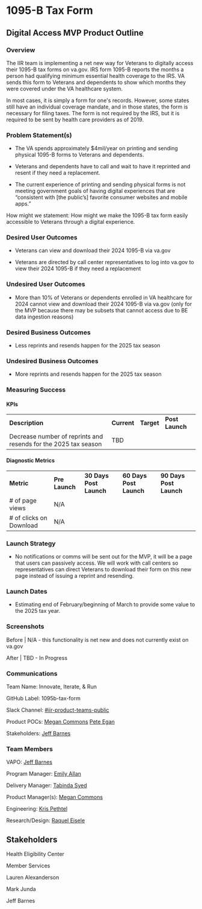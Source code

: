 # 1095-B Tax Form 

## Digital Access MVP Product Outline

### Overview

The IIR team is implementing a net new way for Veterans to digitally access their 1095-B tax forms on va.gov. IRS form 1095-B reports the months a person had qualifying minimum essential health coverage to the IRS. VA sends this form to Veterans and dependents to show which months they were covered under the VA healthcare system. 

In most cases, it is simply a form for one's records. However, some states still have an individual coverage mandate, and in those states, the form is necessary for filing taxes. The form is not required by the IRS, but it is required to be sent by health care providers as of 2019.

### Problem Statement(s)

- The VA spends approximately $4mil/year on printing and sending physical 1095-B forms to Veterans and dependents.
  
- Veterans and dependents have to call and wait to have it reprinted and resent if they need a replacement.

- The current experience of printing and sending physical forms is not meeting government goals of having digital experiences that are “consistent with [the public’s] favorite consumer websites and mobile apps.”


How might we statement: How might we make the 1095-B tax form easily accessible to Veterans through a digital experience.

### Desired User Outcomes

- Veterans can view and download their 2024 1095-B via va.gov

- Veterans are directed by call center representatives to log into va.gov to view their 2024 1095-B if they need a replacement

### Undesired User Outcomes

- More than 10% of Veterans or dependents enrolled in VA healthcare for 2024 cannot view and download their 2024 1095-B via va.gov (only for the MVP because there may be subsets that cannot access due to BE data ingestion reasons)

### Desired Business Outcomes

- Less reprints and resends happen for the 2025 tax season

### Undesired Business Outcomes

- More reprints and resends happen for the 2025 tax season

### Measuring Success

#### KPIs

|                                                                     |                         |            |                 |
| ------------------------------------------------------------------- | ----------------------- | ---------- | --------------- |
| **Description**                                                     | **Current**             | **Target** | **Post Launch** |
| Decrease number of reprints and resends for the 2025 tax season     | TBD                     |            |                 |

#### Diagnostic Metrics

|                                |                |                         |                         |                         |
| ------------------------------ | -------------- | ----------------------- | ----------------------- | ----------------------- |
| **Metric**                     | **Pre Launch** | **30 Days Post Launch** | **60 Days Post Launch** | **90 Days Post Launch** |
| # of page views                | N/A            |                         |                         |                         |
| # of clicks on Download        | N/A            |                         |                         |                         |

### Launch Strategy 

- No notifications or comms will be sent out for the MVP, it will be a page that users can passively access. We will work with call centers so representatives can direct Veterans to download their form on this new page instead of issuing a reprint and resending.

### Launch Dates

- Estimating end of February/beginning of March to provide some value to the 2025 tax year.

### Screenshots

Before | N/A - this functionality is net new and does not currently exist on va.gov

After | TBD - In Progress

### Communications

Team Name: Innovate, Iterate, & Run

GitHub Label: 1095b-tax-form

Slack Channel: [#iir-product-teams-public](https://dsva.slack.com/archives/C05RJS5DANT)

Product POCs: [Megan Commons](mailto:megan.commons@oddball.io) [Pete Egan](mailto:peter.egan@oddball.io)

Stakeholders: [Jeff Barnes](mailto:jeffrey.barnes4@va.gov)


### Team Members

VAPO: [Jeff Barnes](mailto:jeffrey.barnes4@va.gov)

Program Manager: [Emily Allan](mailto:emily@oddball.io)

Delivery Manager: [Tabinda Syed](mailto:tabinda.syed@oddball.io)

Product Manager(s): [Megan Commons](mailto:megan.commons@oddball.io)

Engineering: [Kris Pethtel](mailto:kris.pethtel@adhocteam.us) 

Research/Design: [Raquel Eisele](mailto:raquel.eisele@adhocteam.us)


## Stakeholders

Health Eligibility Center
  
Member Services
  
Lauren Alexanderson
  
Mark Junda
  
Jeff Barnes



